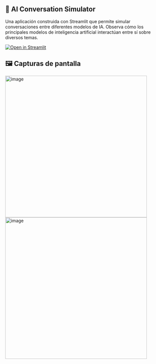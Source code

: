 ## 🤖 AI Conversation Simulator
Una aplicación construida con Streamlit que permite simular conversaciones entre diferentes modelos de IA.
Observa cómo los principales modelos de inteligencia artificial interactúan entre sí sobre diversos temas.

[![Open in Streamlit](https://static.streamlit.io/badges/streamlit_badge_black_white.svg)](https://blank-app-l01vocuzj4.streamlit.app/)

## 🖼️ Capturas de pantalla
<img width="450" height="450" alt="image" src="https://github.com/user-attachments/assets/95041be4-dc78-4967-b0c8-278a7ed087ec" /><img width="450" height="450" alt="image" src="https://github.com/user-attachments/assets/05f58406-0508-4744-8f24-76e06423a537" />

